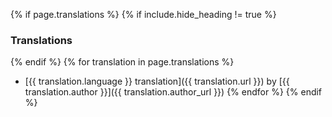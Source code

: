 {% if page.translations %}
{% if include.hide_heading != true %}
### Translations
{% endif %}
{% for translation in page.translations %}
  - [{{ translation.language }} translation]({{ translation.url }}) by [{{ translation.author }}]({{ translation.author_url }})
{% endfor %}
{% endif %}
